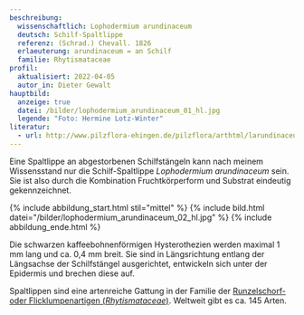 ```yaml
---
beschreibung:
  wissenschaftlich: Lophodermium arundinaceum
  deutsch: Schilf-Spaltlippe
  referenz: (Schrad.) Chevall. 1826
  erlaeuterung: arundinaceum = an Schilf
  familie: Rhytismataceae
profil:
  aktualisiert: 2022-04-05
  autor_in: Dieter Gewalt
hauptbild:
  anzeige: true
  datei: /bilder/lophodermium_arundinaceum_01_hl.jpg
  legende: "Foto: Hermine Lotz-Winter"
literatur:
  - url: http://www.pilzflora-ehingen.de/pilzflora/arthtml/larundinaceum.php
---
```

Eine Spaltlippe an abgestorbenen Schilfstängeln kann nach meinem Wissensstand nur die Schilf-Spaltlippe *Lophodermium arundinaceum* sein. Sie ist also durch die Kombination Fruchtkörperform und Substrat eindeutig gekennzeichnet.

{% include abbildung_start.html stil="mittel" %}
{% include bild.html datei="/bilder/lophodermium_arundinaceum_02_hl.jpg" %}
{% include abbildung_ende.html %}

Die schwarzen kaffeebohnenförmigen Hysterothezien werden maximal 1 mm lang und ca. 0,4 mm breit. Sie sind in Längsrichtung entlang der Längsachse der Schilfstängel ausgerichtet, entwickeln sich unter der Epidermis und brechen diese auf.

Spaltlippen sind eine artenreiche Gattung in der Familie der [Runzelschorf- oder Flicklumpenartigen (*Rhytismataceae*)](/verwandt/flicklumpenartige-rhytismatales). Weltweit gibt es ca. 145 Arten.